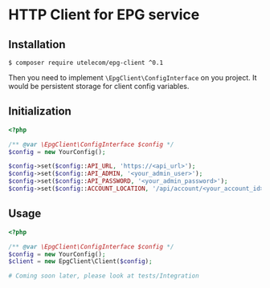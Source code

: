 # HTTP Client for EPG service

## Installation

```
$ composer require utelecom/epg-client ^0.1
```

Then you need to implement `\EpgClient\ConfigInterface` on you project. 
It would be persistent storage for client config variables.

## Initialization

```php
<?php

/** @var \EpgClient\ConfigInterface $config */
$config = new YourConfig();

$config->set($config::API_URL, 'https://<api_url>');
$config->set($config::API_ADMIN, '<your_admin_user>');
$config->set($config::API_PASSWORD, '<your_admin_password>');
$config->set($config::ACCOUNT_LOCATION, '/api/account/<your_account_id>'); // TODO will deprecate in future releases
```

## Usage

```php
<?php

/** @var \EpgClient\ConfigInterface $config */
$config = new YourConfig();
$client = new EpgClient\Client($config);

# Coming soon later, please look at tests/Integration 
```


